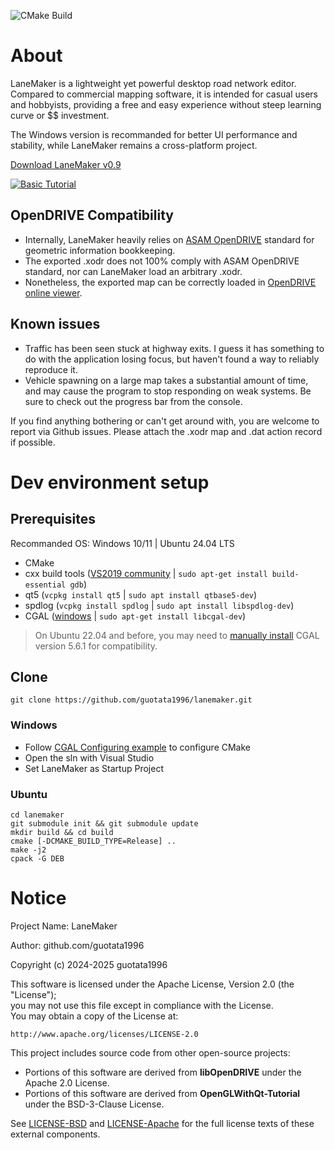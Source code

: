 ![CMake Build](https://github.com/guotata1996/lanemaker/actions/workflows/cmake-Ubuntu-2404.yml/badge.svg)

# About
LaneMaker is a lightweight yet powerful desktop road network editor. Compared to commercial mapping software, it is intended for casual users and hobbyists, providing a free and easy experience without steep learning curve or $$ investment.

The Windows version is recommanded for better UI performance and stability, while LaneMaker remains a cross-platform project.

[Download LaneMaker v0.9](https://github.com/guotata1996/lanemaker/releases/tag/v0.9)

[![Basic Tutorial](https://img.youtube.com/vi/tsDGT2ElVuM/0.jpg)](https://www.youtube.com/watch?v=tsDGT2ElVuM)

## OpenDRIVE Compatibility
- Internally, LaneMaker heavily relies on [ASAM OpenDRIVE](https://www.asam.net/standards/detail/opendrive/) standard for geometric information bookkeeping.
- The exported .xodr does not 100% comply with ASAM OpenDRIVE standard, nor can LaneMaker load an arbitrary .xodr.
- Nonetheless, the exported map can be correctly loaded in [OpenDRIVE online viewer](https://odrviewer.io/).

## Known issues
- Traffic has been seen stuck at highway exits. I guess it has something to do with the application losing focus, but haven't found a way to reliably reproduce it.
- Vehicle spawning on a large map takes a substantial amount of time, and may cause the program to stop responding on weak systems. Be sure to check out the progress bar from the console.

If you find anything bothering or can't get around with, you are welcome to report via Github issues. Please attach the .xodr map and .dat action record if possible.

# Dev environment setup

## Prerequisites
Recommanded OS: Windows 10/11 | Ubuntu 24.04 LTS
- CMake
- cxx build tools ([VS2019 community](https://www.techspot.com/downloads/7241-visual-studio-2019.html) | `sudo apt-get install build-essential gdb`)
- qt5 (`vcpkg install qt5` | `sudo apt install qtbase5-dev`)
- spdlog (`vcpkg install spdlog` | `sudo apt install libspdlog-dev`)
- CGAL ([windows](https://doc.cgal.org/5.6.1/Manual/windows.html) | `sudo apt-get install libcgal-dev`)
> On Ubuntu 22.04 and before, you may need to [manually install](https://doc.cgal.org/5.6.1/Manual/installation.html) CGAL version 5.6.1 for compatibility.

## Clone
```
git clone https://github.com/guotata1996/lanemaker.git
```

### Windows
- Follow [CGAL Configuring example](https://doc.cgal.org/5.6.1/Manual/windows.html) to configure CMake
- Open the sln with Visual Studio
- Set LaneMaker as Startup Project

### Ubuntu
```
cd lanemaker
git submodule init && git submodule update
mkdir build && cd build
cmake [-DCMAKE_BUILD_TYPE=Release] ..
make -j2
cpack -G DEB
```


# Notice  
Project Name: LaneMaker

Author: github.com/guotata1996

Copyright (c) 2024-2025 guotata1996

This software is licensed under the Apache License, Version 2.0 (the "License");  
you may not use this file except in compliance with the License.  
You may obtain a copy of the License at:  

`http://www.apache.org/licenses/LICENSE-2.0` 

This project includes source code from other open-source projects:  
- Portions of this software are derived from **libOpenDRIVE** under the Apache 2.0 License.
- Portions of this software are derived from **OpenGLWithQt-Tutorial** under the BSD-3-Clause License.  

See [LICENSE-BSD](https://github.com/ghorwin/OpenGLWithQt-Tutorial/blob/master/LICENSE) and [LICENSE-Apache](https://github.com/pageldev/libOpenDRIVE/blob/main/LICENSE) for the full license texts of these external components.